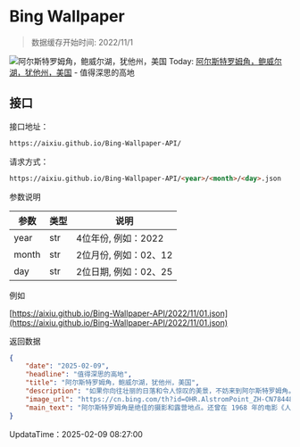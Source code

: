 # Bing Wallpaper

> 数据缓存开始时间: 2022/11/1

![阿尔斯特罗姆角，鲍威尔湖，犹他州，美国](https://cn.bing.com/th?id=OHR.AlstromPoint_ZH-CN7844819126_1920x1080.webp)
Today: [阿尔斯特罗姆角，鲍威尔湖，犹他州，美国](https://cn.bing.com/th?id=OHR.AlstromPoint_ZH-CN7844819126_1920x1080.webp) - 值得深思的高地

## 接口

接口地址：

```html
https://aixiu.github.io/Bing-Wallpaper-API/
```

请求方式：

```html
https://aixiu.github.io/Bing-Wallpaper-API/<year>/<month>/<day>.json
```

参数说明

| 参数 | 类型 | 说明 |
| - | - | - |
| year | str | 4位年份, 例如：2022 |
| month | str | 2位月份, 例如：02、12 |
| day | str | 2位日期, 例如：02、25 |

例如

[https://aixiu.github.io/Bing-Wallpaper-API/2022/11/01.json](https://aixiu.github.io/Bing-Wallpaper-API/2022/11/01.json)

返回数据

```json
{
    "date": "2025-02-09",
    "headline": "值得深思的高地",
    "title": "阿尔斯特罗姆角，鲍威尔湖，犹他州，美国",
    "description": "如果你向往壮丽的日落和令人惊叹的美景，不妨来到阿尔斯特罗姆角。阿尔斯特罗姆角位于犹他州南部凯恩县的格伦峡谷国家休闲区，海拔达4685英尺。阿尔斯特罗姆角主要由恩特拉达砂岩构成，与附近的罗马纳梅萨主峰及东侧的冈赛特山共享相同的地质起源。",
    "image_url": "https://cn.bing.com/th?id=OHR.AlstromPoint_ZH-CN7844819126_1920x1080.webp",
    "main_text": "阿尔斯特罗姆角是绝佳的摄影和露营地点。还曾在 1968 年的电影《人猿星球》中短暂亮相。"
}
```

UpdataTime：2025-02-09 08:27:00
